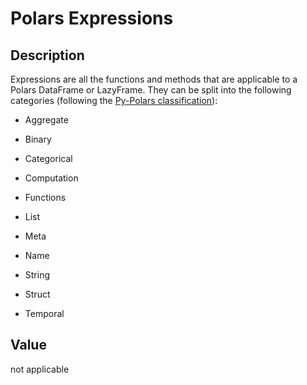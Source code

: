 

# Polars Expressions

## Description

Expressions are all the functions and methods that are applicable to a
Polars DataFrame or LazyFrame. They can be split into the following
categories (following the
<a href="https://pola-rs.github.io/polars/py-polars/html/reference/expressions/">Py-Polars
classification</a>):

<ul>
<li>

Aggregate

</li>
<li>

Binary

</li>
<li>

Categorical

</li>
<li>

Computation

</li>
<li>

Functions

</li>
<li>

List

</li>
<li>

Meta

</li>
<li>

Name

</li>
<li>

String

</li>
<li>

Struct

</li>
<li>

Temporal

</li>
</ul>

## Value

not applicable
